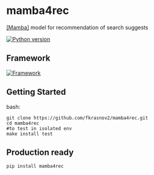 # mamba4rec
[[Mamba]](https://huggingface.co/docs/transformers/main/model_doc/mamba) model for recommendation of  search suggests

[![Python version](https://img.shields.io/badge/Python-%3E=3.10-blue)](https://github.com/fkrasnov2/mamba4rec)


## Framework

[![Framework](https://github.com/fkrasnov2/mamba4rec/blob/main/mamba4recv3.png)](https://github.com/fkrasnov2/mamba4rec)

## Getting Started
bash:
```console
git clone https://github.com/fkrasnov2/mamba4rec.git
cd mamba4rec
#to test in isolated env
make install test
```
## Production ready
```bash
pip install mamba4rec
```

